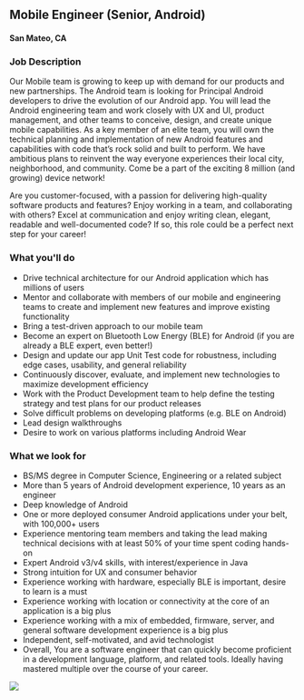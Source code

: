 ## Mobile Engineer (Senior, Android)
#### San Mateo, CA

### Job Description
Our Mobile team is growing to keep up with demand for our products and new partnerships. The
Android team is looking for Principal Android developers to drive the evolution of our Android app. You will lead the Android engineering team and work closely with UX and UI, product management, and other teams to conceive, design, and create unique mobile capabilities. As a key member of an elite team, you will own the technical planning and implementation of new Android features and capabilities with code that’s rock solid and built to perform. We have ambitious plans to reinvent the way everyone experiences their local city, neighborhood, and community. Come be a part of the exciting 8 million (and growing) device network!

Are you customer-focused, with a passion for delivering high-quality software products and features? Enjoy working in a team, and collaborating with others? Excel at communication and enjoy writing clean, elegant, readable and well-documented code? If so, this role could be a perfect next step for your career!

### What you'll do
+ Drive technical architecture for our Android application which has millions of users
+ Mentor and collaborate with members of our mobile and engineering teams to create and implement new features and improve existing functionality
+ Bring a test-driven approach to our mobile team
+ Become an expert on Bluetooth Low Energy (BLE) for Android (if you are already a BLE expert, even better!)
+ Design and update our app Unit Test code for robustness, including edge cases, usability, and general reliability
+ Continuously discover, evaluate, and implement new technologies to maximize development efficiency
+ Work with the Product Development team to help define the testing strategy and test plans for our product releases
+ Solve difficult problems on developing platforms (e.g. BLE on Android)
+ Lead design walkthroughs
+ Desire to work on various platforms including Android Wear 
### What we look for
+ BS/MS degree in Computer Science, Engineering or a related subject
+ More than 5 years of Android development experience, 10 years as an engineer
+ Deep knowledge of Android
+ One or more deployed consumer Android applications under your belt, with 100,000+ users
+ Experience mentoring team members and taking the lead making technical decisions with at least 50% of your time spent coding hands-on
+ Expert Android v3/v4 skills, with interest/experience in Java
+ Strong intuition for UX and consumer behavior
+ Experience working with hardware, especially BLE is important, desire to learn is a must
+ Experience working with location or connectivity at the core of an application is a big plus
+ Experience working with a mix of embedded, firmware, server, and general software development experience is a big plus
+ Independent, self-motivated, and avid technologist
+ Overall, You are a software engineer that can quickly become proficient in a development language, platform, and related tools. Ideally having mastered multiple over the course of your career.


[<img src='https://dabuttonfactory.com/button.png?t=Apply&f=Calibri-Bold&ts=24&tc=fff&tshs=1&tshc=000&hp=20&vp=8&c=5&bgt=gradient&bgc=3d85c6&ebgc=073763'>](https://letsrockit.co/users/auth/github?interested=true&job_id=vglszq-mobile-engineer-senior-android)
